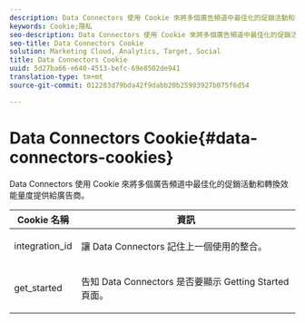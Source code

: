 ```yaml
---
description: Data Connectors 使用 Cookie 來將多個廣告頻道中最佳化的促銷活動和轉換效能量度提供給廣告商。
keywords: Cookie;隱私
seo-description: Data Connectors 使用 Cookie 來將多個廣告頻道中最佳化的促銷活動和轉換效能量度提供給廣告商。
seo-title: Data Connectors Cookie
solution: Marketing Cloud, Analytics, Target, Social
title: Data Connectors Cookie
uuid: 5d27ba66-e640-4513-befc-69e8502de941
translation-type: tm+mt
source-git-commit: 012283d79bda42f9dabb20b25903927b075f6d54

---
```



# Data Connectors Cookie{#data-connectors-cookies}

Data Connectors 使用 Cookie 來將多個廣告頻道中最佳化的促銷活動和轉換效能量度提供給廣告商。

<table id="table_54B402C6E19C4A70B1E27BC9DFF776EB"> 
 <thead> 
  <tr> 
   <th colname="col1" class="entry"> Cookie 名稱 </th> 
   <th colname="col2" class="entry"> 資訊 </th> 
  </tr> 
 </thead>
 <tbody> 
  <tr> 
   <td colname="col1"> <p>integration_id </p> </td> 
   <td colname="col2"> <p>讓 Data Connectors 記住上一個使用的整合。 </p> </td> 
  </tr> 
  <tr> 
   <td colname="col1"> <p>get_started </p> </td> 
   <td colname="col2"> <p>告知 Data Connectors 是否要顯示 <span class="wintitle">Getting Started</span> 頁面。 </p> </td> 
  </tr> 
 </tbody> 
</table>

